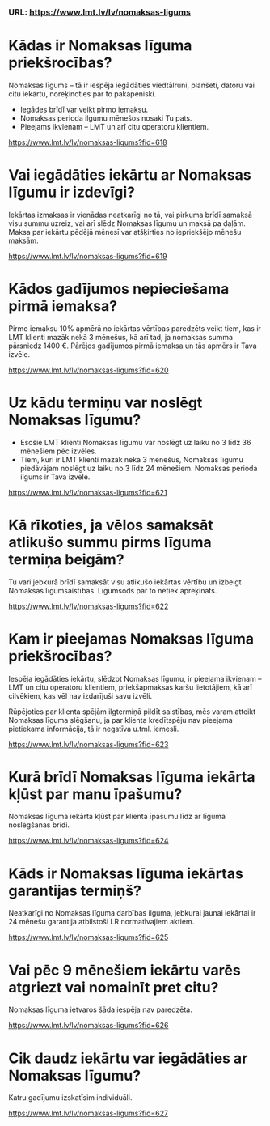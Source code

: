 ### URL: https://www.lmt.lv/lv/nomaksas-ligums

# Kādas ir Nomaksas līguma priekšrocības?

Nomaksas līgums – tā ir iespēja iegādāties viedtālruni, planšeti, datoru vai citu iekārtu, norēķinoties par to pakāpeniski.

 - Iegādes brīdī var veikt pirmo iemaksu.
 - Nomaksas perioda ilgumu mēnešos nosaki Tu pats.
 - Pieejams ikvienam – LMT un arī citu operatoru klientiem.


https://www.lmt.lv/lv/nomaksas-ligums?fid=618
  
  
# Vai iegādāties iekārtu ar Nomaksas līgumu ir izdevīgi?

Iekārtas izmaksas ir vienādas neatkarīgi no tā, vai pirkuma brīdī samaksā visu summu uzreiz, vai arī slēdz Nomaksas līgumu un maksā pa daļām. Maksa par iekārtu pēdējā mēnesī var atšķirties no iepriekšējo mēnešu maksām.


https://www.lmt.lv/lv/nomaksas-ligums?fid=619
  
  
# Kādos gadījumos nepieciešama pirmā iemaksa?

Pirmo iemaksu 10% apmērā no iekārtas vērtības paredzēts veikt tiem, kas ir LMT klienti mazāk nekā 3 mēnešus, kā arī tad, ja nomaksas summa pārsniedz 1400 €. Pārējos gadījumos pirmā iemaksa un tās apmērs ir Tava izvēle.


https://www.lmt.lv/lv/nomaksas-ligums?fid=620
  
  
# Uz kādu termiņu var noslēgt Nomaksas līgumu?

 - Esošie LMT klienti Nomaksas līgumu var noslēgt uz laiku no 3 līdz 36 mēnešiem pēc izvēles.
 - Tiem, kuri ir LMT klienti mazāk nekā 3 mēnešus, Nomaksas līgumu piedāvājam noslēgt uz laiku no 3 līdz 24 mēnešiem. Nomaksas perioda ilgums ir Tava izvēle.


https://www.lmt.lv/lv/nomaksas-ligums?fid=621
  
  
# Kā rīkoties, ja vēlos samaksāt atlikušo summu pirms līguma termiņa beigām?

Tu vari jebkurā brīdī samaksāt visu atlikušo iekārtas vērtību un izbeigt Nomaksas līgumsaistības. Līgumsods par to netiek aprēķināts.


https://www.lmt.lv/lv/nomaksas-ligums?fid=622
  
  
# Kam ir pieejamas Nomaksas līguma priekšrocības?

Iespēja iegādāties iekārtu, slēdzot Nomaksas līgumu, ir pieejama ikvienam – LMT un citu operatoru klientiem, priekšapmaksas karšu lietotājiem, kā arī cilvēkiem, kas vēl nav izdarījuši savu izvēli.

Rūpējoties par klienta spējām ilgtermiņā pildīt saistības, mēs varam atteikt Nomaksas līguma slēgšanu, ja par klienta kredītspēju nav pieejama pietiekama informācija, tā ir negatīva u.tml. iemesli.


https://www.lmt.lv/lv/nomaksas-ligums?fid=623
  
  
# Kurā brīdī Nomaksas līguma iekārta kļūst par manu īpašumu?

Nomaksas līguma iekārta kļūst par klienta īpašumu līdz ar līguma noslēgšanas brīdi.


https://www.lmt.lv/lv/nomaksas-ligums?fid=624
  
  
# Kāds ir Nomaksas līguma iekārtas garantijas termiņš?

Neatkarīgi no Nomaksas līguma darbības ilguma, jebkurai jaunai iekārtai ir 24 mēnešu garantija atbilstoši LR normatīvajiem aktiem.


https://www.lmt.lv/lv/nomaksas-ligums?fid=625
  
  
# Vai pēc 9 mēnešiem iekārtu varēs atgriezt vai nomainīt pret citu?

Nomaksas līguma ietvaros šāda iespēja nav paredzēta.


https://www.lmt.lv/lv/nomaksas-ligums?fid=626
  
  
# Cik daudz iekārtu var iegādāties ar Nomaksas līgumu?

Katru gadījumu izskatīsim individuāli.


https://www.lmt.lv/lv/nomaksas-ligums?fid=627
  
  
